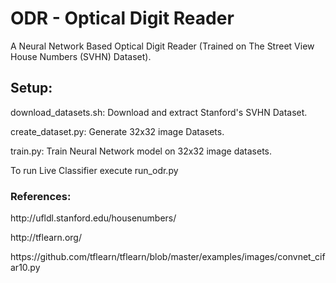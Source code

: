 <h1>ODR - Optical Digit Reader </h1>

A Neural Network Based Optical Digit Reader (Trained on The Street View House Numbers (SVHN) Dataset).

<h2>Setup:</h2>
<p>download_datasets.sh: Download and extract Stanford's SVHN Dataset.</p>
<p>create_dataset.py: Generate 32x32 image Datasets.</p>
<p>train.py: Train Neural Network model on 32x32 image datasets.</p>
<p>To run Live Classifier execute run_odr.py</p>

<h3>References:</h3>
<p>http://ufldl.stanford.edu/housenumbers/</p>
<p>http://tflearn.org/</p>
<p>https://github.com/tflearn/tflearn/blob/master/examples/images/convnet_cifar10.py</p>
